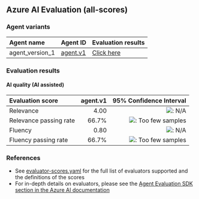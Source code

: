 ## Azure AI Evaluation (all-scores)

### Agent variants

| Agent name | Agent ID | Evaluation results |
|:-----------|:---------|:-------------------|
| agent_version_1 | [agent.v1](https://ai-url/agent.v1 "") | [Click here](test_url_1 "") |

### Evaluation results

#### AI quality (AI assisted)

| Evaluation score       |   agent.v1 |                                                                                                           95% Confidence Interval |
|:-----------------------|-----------:|----------------------------------------------------------------------------------------------------------------------------------:|
| Relevance              |       4.00 |                     ![: N/A](https://img.shields.io/badge/-N%2FA-e6e6e3 "Confidence interval not applicable for this score type") |
| Relevance passing rate |      66.7% | ![: Too few samples](https://img.shields.io/badge/-Too%20few%20samples-e6e6e3 "Too few samples to determine confidence interval") |
| Fluency                |       0.80 |                     ![: N/A](https://img.shields.io/badge/-N%2FA-e6e6e3 "Confidence interval not applicable for this score type") |
| Fluency passing rate   |      66.7% | ![: Too few samples](https://img.shields.io/badge/-Too%20few%20samples-e6e6e3 "Too few samples to determine confidence interval") |

### References

- See [evaluator-scores.yaml](https://github.com/microsoft/ai-agent-evals/blob/main/analysis/evaluator-scores.yaml) for the full list of evaluators supported and the definitions of the scores
- For in-depth details on evaluators, please see the [Agent Evaluation SDK section in the Azure AI documentation](https://learn.microsoft.com/en-us/azure/ai-foundry/how-to/develop/agent-evaluate-sdk)
